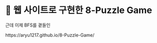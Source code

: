 <h1>🧩 웹 사이트로 구현한 8-Puzzle Game</h1>
<p>근데 이제 BFS를 곁들인</p>
<p><a="https://aryu1217.github.io/8-Puzzle-Game/">https://aryu1217.github.io/8-Puzzle-Game/</p>
